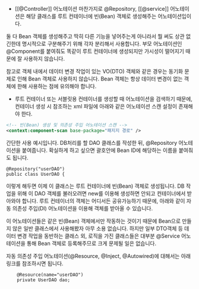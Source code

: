 
-  [[@Controller]] 어노테이션 마찬가지로 @Repository, [[@service]] 어노테이션은 해당 클래스를 루트 컨테이너에 빈(Bean) 객체로 생성해주는 어노테이션입이다.

둘 다 Bean 객체를 생성해주고 딱히 다른 기능을 넣어주는게 아니라서 뭘 써도 상관 없긴한데 명시적으로 구분해주기 위해 각자 분리해서 사용합니다. 부모 어노테이션인 @Component를 붙여줘도 똑같이 루트 컨테이너에 생성되지만 가시성이 떨어지기 때문에 잘 사용하지 않습니다.

참고로 객체 내에서 데이터 변경 작업이 있는 VO(DTO) 객체와 같은 경우는 동기화 문제로 인해 Bean 객체로 사용하지 않습니다. Bean 객체는 항상 데이터 변경이 없는 객체에 한해 사용하는 점에 유의해야 합니다.


- 루트 컨테이너 또는 서블릿용 컨테이너를 생성할 때 어노테이션을 검색하기 때문에, 컨테이너 생성 시 참조하는 xml 파일에 아래와 같은 어노테이션 스캔 설정이 존재해야 한다.

```xml
<!-- 빈(Bean) 생성 및 의존성 주입 어노테이션 스캔 -->
<context:component-scan base-package="패지지 경로" />
```

간단한 사용 예시입니다. DB처리를 할 DAO 클래스를 작성한 뒤, @Repository 어노테이션을 붙여줍니다. 확실하게 하고 싶으면 괄호안에 Bean ID에 해당하는 이름을 붙여줘도 됩니다.

```
@Repository("userDAO")
public class UserDAO {
```

이렇게 해두면 이제 이 클래스는 루트 컨테이너에 빈(Bean) 객체로 생성됩니다. DB 작업을 위해 이 DAO 객체를 불러오려면 new를 이용해 생성하면 안되고 컨테이너에서 받아와야 합니다. 루트 컨테이너의 객체는 어디서든 공유가능하기 때문에, 아래와 같이 자동 의존성 주입(DI) 어노테이션을 이용해 객체를 받아올 수 있습니다.

이 어노테이션들은 같은 빈(Bean) 객체에서만 작동하는 것이기 때문에 Bean으로 만들지 않은 일반 클래스에서 사용해봤자 아무 소용 없습니다. 하지만 일부 DTO객체 등 데이터 변경 작업을 동반하는 클래스 외, 로직을 가진 클래스들은 대부분 @Service 어노테이션을 통해 Bean 객체로 등록해주므로 크게 문제될 일은 없습니다.

자동 의존성 주입 어노테이션(@Resource, @Inject, @Autowired)에 대해서는 아래 링크를 참조하시면 됩니다.

```
	@Resource(name="userDAO")
	private UserDAO dao;
```